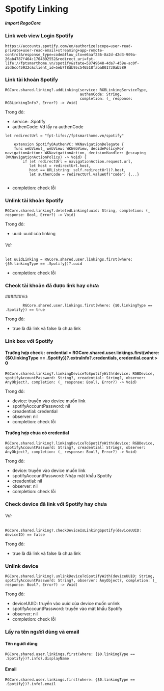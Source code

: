 

# Spotify Linking

##### import RogoCore

### Link web view Login Spotify
```
https://accounts.spotify.com/en/authorize?scope=user-read-private+user-read-email+streaming+app-remote-control&response_type=code&flow_ctx=e6aaf236-8a2d-42d3-909a-26ab4787f464:1704892552&redirect_uri=fpt-life://fptsmarthome.vn/spotify&state=58749648-4da7-459e-ac0f-a5d6cc45932c&client_id=5eb7f8db95c546518faba801730ab589
```

### Link tài khoản Spotify
```
RGCore.shared.linking?.addLinking(service: RGBLinkingServiceType,
                                  authenCode: String,
                                  completion: (_ response: RGBLinkingInfo?, Error?) -> Void)
```
Trong đó:
- service: .Spotify
- authenCode: Vd lấy ra authenCode
```
let redirectUrl = "fpt-life://fptsmarthome.vn/spotify"

    extension SpotifyOAuthenVC: WKNavigationDelegate {
    func webView(_ webView: WKWebView, decidePolicyFor navigationAction: WKNavigationAction, decisionHandler: @escaping (WKNavigationActionPolicy) -> Void) {
        if let redirectUrl = navigationAction.request.url,
           let host = redirectUrl.host,
           host == URL(string: self.redirectUrl)?.host,
           let authenCode = redirectUrl.valueOf("code") {...}
           
```
- completion: check lỗi

### Unlink tài khoản Spotify
```
RGCore.shared.linking?.deletedLinking(uuid: String, completion: (_ response: Bool, Error?) -> Void)
```
Trong đó:
- uuid: uuid của linking 
###### Vd: 
```
let uuidLinking = RGCore.shared.user.linkings.first(where: {$0.linkingType == .Spotify})?.uuid
```
- completion: check lỗi

### Check tài khoản đã được link hay chưa
######Vd:
```
        RGCore.shared.user.linkings.first(where: {$0.linkingType == .Spotify}) == true
```
Trong đó:
- true là đã link và false là chưa link

### Link box với Spotify

#### Trường hợp check : credential = RGCore.shared.user.linkings.first(where: {$0.linkingType == .Spotify})?.extraInfo?.credentials, credential.count > 0
```
RGCore.shared.linking?.linkingDeviceToSpotifyWith(device: RGBDevice, spotifyAccountPassword: String?, creadential: String?, observer: AnyObject?, completion: (_ response: Bool?, Error?) -> Void)
```

Trong đó:
- device: truyền vào device muốn link
- spotifyAccountPassword: nil
- creadential: credential
- observer: nil
- completion: check lỗi

#### Trường hợp chưa có credential
```
RGCore.shared.linking?.linkingDeviceToSpotifyWith(device: RGBDevice, spotifyAccountPassword: String?, creadential: String?, observer: AnyObject?, completion: (_ response: Bool?, Error?) -> Void)
```

Trong đó:
- device: truyền vào device muốn link
- spotifyAccountPassword: Nhập mật khẩu Spotify
- creadential: nil
- observer: nil
- completion: check lỗi

### Check device đã link với Spotify hay chưa
###### Vd:
```
RGCore.shared.linking?.checkDeviceIsLinkingSpotify(deviceUUID: deviceID) == false
```

Trong đó:
- true là đã link và false là chưa link

### Unlink device
```
RGCore.shared.linking?.unlinkDeviceToSpotifyWith(deviceUUID: String, spotifyAccountPassword: String?, observer: AnyObject?, completion: (_ response: Bool?, Error?) -> Void)
```
Trong đó:
- deviceUUID: truyền vào uuid của device muốn unlink
- spotifyAccountPassword: truyền vào mật khẩu Spotify
- observer; nil
- completion: check lỗi

### Lấy ra tên người dùng và email

#### Tên người dùng
```
RGCore.shared.user.linkings.first(where: {$0.linkingType == .Spotify})?.info?.displayName
```
#### Email
```
RGCore.shared.user.linkings.first(where: {$0.linkingType == .Spotify})?.info?.email
```
